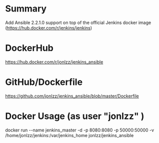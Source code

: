 # Summary
Add Ansible 2.2.1.0 support on top of the official Jenkins docker image (https://hub.docker.com/r/jenkins/jenkins)  

# DockerHub
https://hub.docker.com/r/jonlzz/jenkins_ansible

# GitHub/Dockerfile
https://github.com/jonlzz/jenkins_ansible/blob/master/Dockerfile

# Docker Usage (as user "jonlzz" )
docker run --name jenkins_master -d -p 8080:8080 -p 50000:50000 -v /home/jonlzz/jenkins:/var/jenkins_home jonlzz/jenkins_ansible
